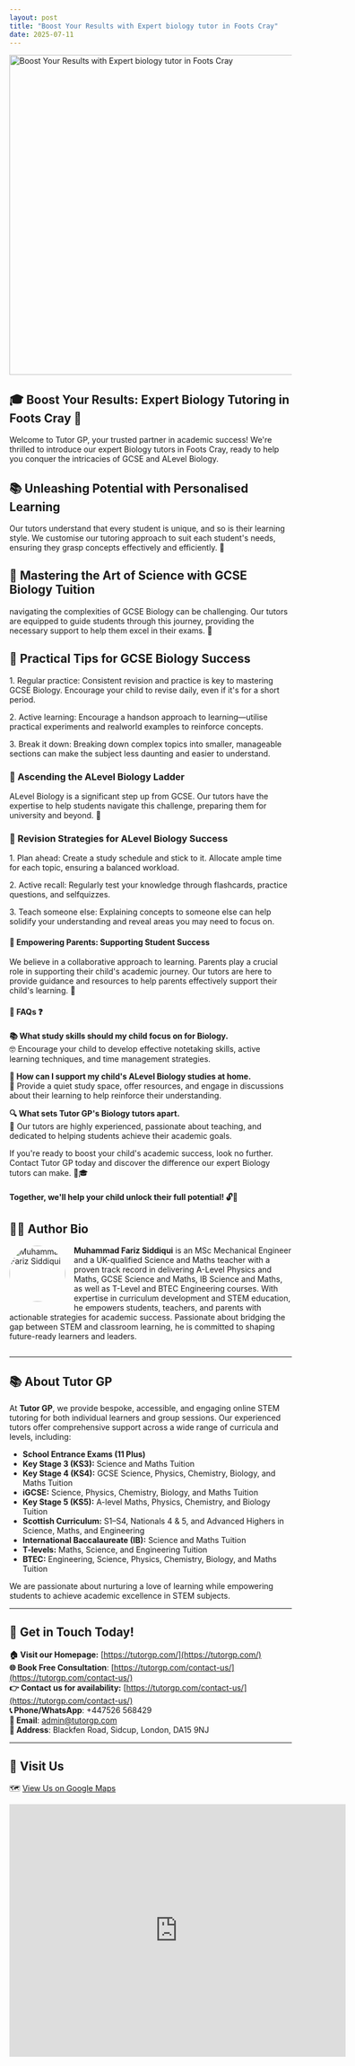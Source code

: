 ```yaml
---
layout: post
title: "Boost Your Results with Expert biology tutor in Foots Cray"
date: 2025-07-11
---
```


<img src="https://tutorgp.github.io/blogs/images/Boost Your Results with Expert biology tutor in Foots Cray.jpg" alt="Boost Your Results with Expert biology tutor in Foots Cray" width="960" height="570">

<h2>🎓 Boost Your Results: Expert Biology Tutoring in Foots Cray 🦠</h2>
<p>Welcome to Tutor GP, your trusted partner in academic success! We're thrilled to introduce our expert Biology tutors in Foots Cray, ready to help you conquer the intricacies of GCSE and ALevel Biology.</p>
<h2>📚 Unleashing Potential with Personalised Learning</h2>
<p>Our tutors understand that every student is unique, and so is their learning style. We customise our tutoring approach to suit each student's needs, ensuring they grasp concepts effectively and efficiently. 🎯</p>
<h2>🧪 Mastering the Art of Science with GCSE Biology Tuition</h2>
<p>navigating the complexities of GCSE Biology can be challenging. Our tutors are equipped to guide students through this journey, providing the necessary support to help them excel in their exams. 🚀</p>
<h2>🔬 Practical Tips for GCSE Biology Success</h2>
<p>1. Regular practice: Consistent revision and practice is key to mastering GCSE Biology. Encourage your child to revise daily, even if it's for a short period.</p>
<p>2. Active learning: Encourage a handson approach to learning—utilise practical experiments and realworld examples to reinforce concepts.</p>
<p>3. Break it down: Breaking down complex topics into smaller, manageable sections can make the subject less daunting and easier to understand.</p>
<h3>🔬 Ascending the ALevel Biology Ladder</h3>
<p>ALevel Biology is a significant step up from GCSE. Our tutors have the expertise to help students navigate this challenge, preparing them for university and beyond. 🌟</p>
<h3>🔬 Revision Strategies for ALevel Biology Success</h3>
<p>1. Plan ahead: Create a study schedule and stick to it. Allocate ample time for each topic, ensuring a balanced workload.</p>
<p>2. Active recall: Regularly test your knowledge through flashcards, practice questions, and selfquizzes.</p>
<p>3. Teach someone else: Explaining concepts to someone else can help solidify your understanding and reveal areas you may need to focus on.</p>
<h4>🤝 Empowering Parents: Supporting Student Success</h4>
<p>We believe in a collaborative approach to learning. Parents play a crucial role in supporting their child's academic journey. Our tutors are here to provide guidance and resources to help parents effectively support their child's learning. 🤝</p>
<h4>💬 FAQs ❓</h4>
<ul style="list-style-type: none; padding-left: 0;">
<li><strong>📚 What study skills should my child focus on for Biology.</strong></li>
<li>🤓 Encourage your child to develop effective notetaking skills, active learning techniques, and time management strategies.</li>
</ul>
<ul style="list-style-type: none; padding-left: 0;">
<li><strong>🔬 How can I support my child's ALevel Biology studies at home.</strong></li>
<li>🤝 Provide a quiet study space, offer resources, and engage in discussions about their learning to help reinforce their understanding.</li>
</ul>
<ul style="list-style-type: none; padding-left: 0;">
<li><strong>🔍 What sets Tutor GP's Biology tutors apart.</strong></li>
<li>🌟 Our tutors are highly experienced, passionate about teaching, and dedicated to helping students achieve their academic goals.</li>
</ul>
<p>If you're ready to boost your child's academic success, look no further. Contact Tutor GP today and discover the difference our expert Biology tutors can make. 🚀🎓</p>
<h4>Together, we'll help your child unlock their full potential! 🔓🌟</h4>



## 👨‍🏫 Author Bio

<img src="https://tutorgp.github.io/blogs/images/TutorGP-Author-Siddiqui.jpg" alt="Muhammad Fariz Siddiqui" width="100" height="100" style="float:left;margin:0 15px 15px 0;border-radius:50%;">

**Muhammad Fariz Siddiqui** is an MSc Mechanical Engineer and a UK-qualified Science and Maths teacher with a proven track record in delivering A-Level Physics and Maths, GCSE Science and Maths, IB Science and Maths, as well as T-Level and BTEC Engineering courses. With expertise in curriculum development and STEM education, he empowers students, teachers, and parents with actionable strategies for academic success. Passionate about bridging the gap between STEM and classroom learning, he is committed to shaping future-ready learners and leaders.

<div style="clear:both;"></div>

---

## 📚 About Tutor GP

At **Tutor GP**, we provide bespoke, accessible, and engaging online STEM tutoring for both individual learners and group sessions. Our experienced tutors offer comprehensive support across a wide range of curricula and levels, including:

- **School Entrance Exams (11 Plus)**
- **Key Stage 3 (KS3):** Science and Maths Tuition
- **Key Stage 4 (KS4):** GCSE Science, Physics, Chemistry, Biology, and Maths Tuition
- **iGCSE:** Science, Physics, Chemistry, Biology, and Maths Tuition
- **Key Stage 5 (KS5):** A-level Maths, Physics, Chemistry, and Biology Tuition
- **Scottish Curriculum:** S1–S4, Nationals 4 & 5, and Advanced Highers in Science, Maths, and Engineering
- **International Baccalaureate (IB):** Science and Maths Tuition
- **T-levels:** Maths, Science, and Engineering Tuition
- **BTEC:** Engineering, Science, Physics, Chemistry, Biology, and Maths Tuition

We are passionate about nurturing a love of learning while empowering students to achieve academic excellence in STEM subjects.

---

## 🤙 Get in Touch Today!

**🏠 Visit our Homepage:** [https://tutorgp.com/](https://tutorgp.com/)   
**🌐 Book Free Consultation**: [https://tutorgp.com/contact-us/](https://tutorgp.com/contact-us/)   
**👉 Contact us for availability:** [https://tutorgp.com/contact-us/](https://tutorgp.com/contact-us/)    
**📞 Phone/WhatsApp**: +447526 568429     
**📧 Email**: [admin@tutorgp.com](mailto:admin@tutorgp.com)    
**📍 Address**: Blackfen Road, Sidcup, London, DA15 9NJ    

---

## 🧭 Visit Us

🗺️ [View Us on Google Maps](https://maps.app.goo.gl/CFWsGViZ4yk2wCVK9)      
 
<iframe 
  src="https://www.google.com/maps/embed?pb=!1m18!1m12!1m3!1d2486.4784087263315!2d0.10917747595768887!3d51.4493722149417!2m3!1f0!2f0!3f0!3m2!1i1024!2i768!4f13.1!3m3!1m2!1s0x47d8af67068726f1%3A0xafa1fa414da0166b!2sTutor%20GP!5e0!3m2!1sen!2suk!4v1749126828174!5m2!1sen!2suk" 
  width="600" 
  height="450" 
  style="border:0;" 
  allowfullscreen="" 
  loading="lazy" 
  referrerpolicy="no-referrer-when-downgrade">
</iframe>


